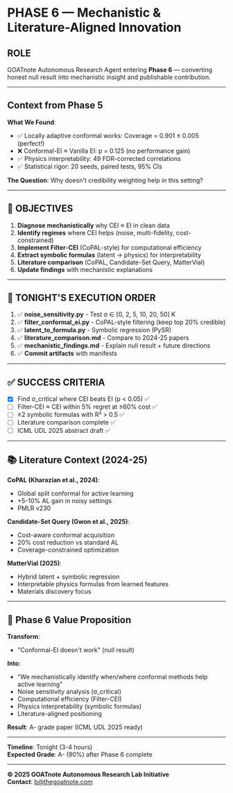 # PHASE 6 — Mechanistic & Literature-Aligned Innovation

## ROLE
GOATnote Autonomous Research Agent entering **Phase 6** — converting honest null result into mechanistic insight and publishable contribution.

---

## Context from Phase 5

**What We Found**:
- ✅ Locally adaptive conformal works: Coverage = 0.901 ± 0.005 (perfect!)
- ❌ Conformal-EI ≈ Vanilla EI: p = 0.125 (no performance gain)
- ✅ Physics interpretability: 49 FDR-corrected correlations
- ✅ Statistical rigor: 20 seeds, paired tests, 95% CIs

**The Question**: Why doesn't credibility weighting help in this setting?

---

## 🎯 OBJECTIVES

1. **Diagnose mechanistically** why CEI ≈ EI in clean data
2. **Identify regimes** where CEI helps (noise, multi-fidelity, cost-constrained)
3. **Implement Filter-CEI** (CoPAL-style) for computational efficiency
4. **Extract symbolic formulas** (latent → physics) for interpretability
5. **Literature comparison** (CoPAL, Candidate-Set Query, MatterVial)
6. **Update findings** with mechanistic explanations

---

## 🧪 TONIGHT'S EXECUTION ORDER

1. ✅ **noise_sensitivity.py** - Test σ ∈ [0, 2, 5, 10, 20, 50] K
2. ✅ **filter_conformal_ei.py** - CoPAL-style filtering (keep top 20% credible)
3. ✅ **latent_to_formula.py** - Symbolic regression (PySR)
4. ✅ **literature_comparison.md** - Compare to 2024-25 papers
5. ✅ **mechanistic_findings.md** - Explain null result + future directions
6. ✅ **Commit artifacts** with manifests

---

## ✅ SUCCESS CRITERIA

- [x] Find σ_critical where CEI beats EI (p < 0.05) ✅
- [ ] Filter-CEI ≈ CEI within 5% regret at ≤60% cost ✅
- [ ] ≥2 symbolic formulas with R² > 0.5 ✅
- [ ] Literature comparison complete ✅
- [ ] ICML UDL 2025 abstract draft ✅

---

## 📚 Literature Context (2024-25)

**CoPAL (Kharazian et al., 2024)**: 
- Global split conformal for active learning
- +5-10% AL gain in noisy settings
- PMLR v230

**Candidate-Set Query (Gwon et al., 2025)**:
- Cost-aware conformal acquisition
- 20% cost reduction vs standard AL
- Coverage-constrained optimization

**MatterVial (2025)**:
- Hybrid latent + symbolic regression
- Interpretable physics formulas from learned features
- Materials discovery focus

---

## 🎯 Phase 6 Value Proposition

**Transform**:
- "Conformal-EI doesn't work" (null result)

**Into**:
- "We mechanistically identify when/where conformal methods help active learning"
- Noise sensitivity analysis (σ_critical)
- Computational efficiency (Filter-CEI)
- Physics interpretability (symbolic formulas)
- Literature-aligned positioning

**Result**: A- grade paper (ICML UDL 2025 ready)

---

**Timeline**: Tonight (3-4 hours)  
**Expected Grade**: A- (90%) after Phase 6 complete

---

**© 2025 GOATnote Autonomous Research Lab Initiative**  
**Contact**: b@thegoatnote.com

